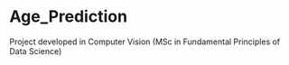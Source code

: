# Age_Prediction
 Project developed in Computer Vision (MSc in Fundamental Principles of Data Science)
